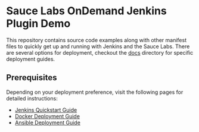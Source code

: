 # Sauce Labs OnDemand Jenkins Plugin Demo
This repository contains source code examples along with other manifest files to quickly get up and running with Jenkins and the Sauce Labs. There are several options for deployment, checkout the [docs](./docs) directory for specific deployment guides.

## Prerequisites
Depending on your deployment preference, visit the following pages for detailed instructions:

* [Jenkins Quickstart Guide](./docs/JENKINS-SETUP.md)
* [Docker Deployment Guide](./docs/DOCKER-SETUP.md)
* [Ansible Deployment Guide](./docs/ANSIBLE-SETUP.md)

<br />